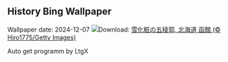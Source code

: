 ## History Bing Wallpaper
Wallpaper date: 2024-12-07
![](https://www.bing.com/th?id=OHR.Daxue2024_JA-JP8353318760_UHD.jpg&w=1000)Download: [雪化粧の五稜郭, 北海道 函館 (© Hiro1775/Getty Images)](https://www.bing.com/th?id=OHR.Daxue2024_JA-JP8353318760_UHD.jpg)

Auto get programm by LtgX
